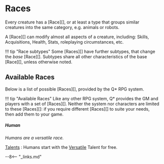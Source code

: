 # Races

Every creature has a [Race][], or at least a type that groups similar creatures into
the same category, e.g. animals or robots.

A [Race][] can modify almost all aspects of a creature, including: Skills,
Acquisitions, Health, Stats, roleplaying circumstances, etc.

!!! tip "Race subtypes"
    Some [Races][] have further subtypes, that change the *base* [Race][].
    Subtypes share all other characteristics of the base [Race][], unless
    otherwise noted.

## Available Races

Below is a list of possible [Races][], provided by the Q* RPG system.

!!! tip "Available Races"
    Like any other RPG system, Q* provides the GM and players with a set of
    [Races][]. Neither the system nor characters are limited to these [Races][]:
    if you require different [Races][] to suite your needs, then add them to
    your game.

<div class="qs-list-test full-width" markdown="1">

##### Human

*Humans are a versatile race.*

[Talents](/character/talents)
:   Humans start with the [Versatile](/character/talents#versatile) Talent for
free.

</div>

--8<-- "_links.md"
